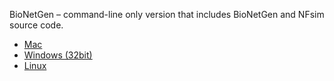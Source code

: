 BioNetGen – command-line only version that includes BioNetGen and NFsim source code.
* [Mac](http://www.csb.pitt.edu/Faculty/Faeder/?sdm_downloads=bionetgen-for-apple-macintosh)
* [Windows (32bit)](http://www.csb.pitt.edu/Faculty/Faeder/?sdm_downloads=bionetgen-for-windows)
* [Linux](http://www.csb.pitt.edu/Faculty/Faeder/?sdm_downloads=bionetgen-for-linux)
